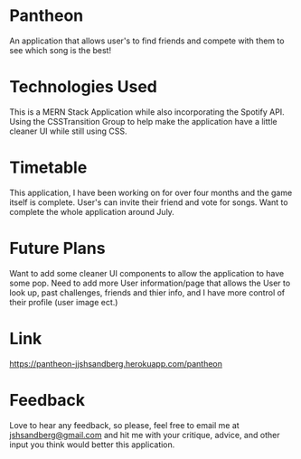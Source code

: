# Pantheon

An application that allows user's to find friends and compete with them to see which song is the best! 

# Technologies Used

This is a MERN Stack Application while also incorporating the Spotify API. Using the CSSTransition Group to help make the application have a little cleaner UI while still using CSS. 

# Timetable

This application, I have been working on for over four months and the game itself is complete. User's can invite their friend and vote for songs. Want to complete the whole application around July.

# Future Plans

Want to add some cleaner UI components to allow the application to have some pop. Need to add more User information/page that allows the User to look up, past challenges, friends and thier info, and I have more control of their profile (user image ect.)

# Link

https://pantheon-jjshsandberg.herokuapp.com/pantheon

# Feedback

Love to hear any feedback, so please, feel free to email me at jshsandberg@gmail.com and hit me with your critique, advice, and other input you think would better this application.

